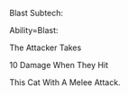 Blast Subtech:

Ability=Blast:

The Attacker Takes

10 Damage When They Hit 

This Cat With A Melee Attack.
